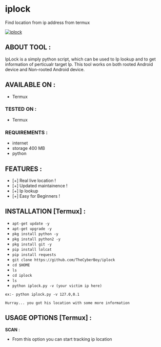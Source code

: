 # iplock
Find location from ip address from termux

<a href="https://ibb.co/RCfDPP3"><img src="https://i.ibb.co/4jzVMM8/iplock.jpg" alt="iplock" border="0"></a>

## ABOUT TOOL :

IpLock is a simply python script, which can be used to Ip lookup and to get information of perticualr target Ip. This tool works on both rooted Android device and Non-rooted Android device.

## AVAILABLE ON :

* Termux

### TESTED ON :

* Termux

### REQUIREMENTS :
* internet
* storage 400 MB
* python

## FEATURES :
* [+] Real live location !
* [+] Updated maintainence !
* [+] Ip lookup
* [+] Easy for Beginners !

## INSTALLATION [Termux] :

* `apt-get update -y`
* `apt-get upgrade -y`
* `pkg install python -y`
* `pkg install python2 -y`
* `pkg install git -y`
* `pip install lolcat`
* `pip install requests`
* `git clone https://github.com/TheCyberBoy/iplock`
* `cd $HOME`
* `ls`
* `cd iplock`
* `ls`
* `python iplock.py -v (your victim ip here)`
```
ex:- python iplock.py -v 127.0,0.1

Hurray... you got his location with some more information

```
## USAGE OPTIONS [Termux] :

__SCAN__ :
- From this option you can start tracking ip location
